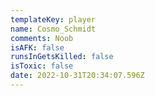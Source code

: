 ```yaml
---
templateKey: player
name: Cosmo_Schmidt
comments: Noob
isAFK: false
runsInGetsKilled: false
isToxic: false
date: 2022-10-31T20:34:07.596Z
---
```


